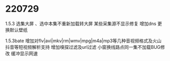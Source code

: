 # 220729
1.5.3
选集大屏 、选中本集不重新加载转大屏
某些采集源不显示修复 
增加dns
更换默认壁纸

1.5.3bate
增加对flv|avi|mkv|rm|wmv|mpg|m4a|mp3等几种音视频格式及火山抖音等短视频解析支持
增加嗅探过滤及url过滤
小窗换线路点同一集不加载BUG修改
缓冲显示网速
